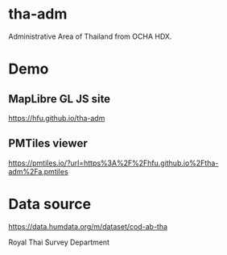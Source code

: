 # tha-adm
Administrative Area of Thailand from OCHA HDX.

# Demo
## MapLibre GL JS site
https://hfu.github.io/tha-adm

## PMTiles viewer
https://pmtiles.io/?url=https%3A%2F%2Fhfu.github.io%2Ftha-adm%2Fa.pmtiles

# Data source
https://data.humdata.org/m/dataset/cod-ab-tha

Royal Thai Survey Department
